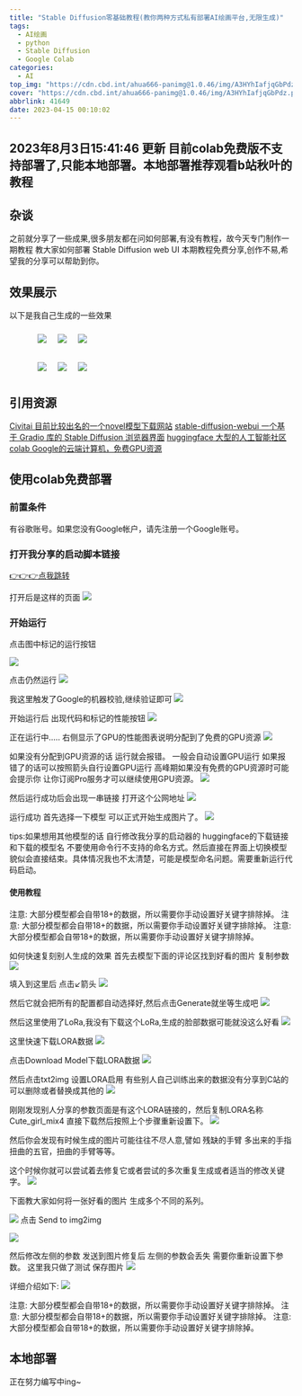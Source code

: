 ```yaml
---
title: "Stable Diffusion零基础教程(教你两种方式私有部署AI绘画平台,无限生成)"
tags:
  - AI绘画
  - python
  - Stable Diffusion
  - Google Colab
categories:
  - AI
top_img: "https://cdn.cbd.int/ahua666-panimg@1.0.46/img/A3HYhIafjqGbPdz.png"
cover: "https://cdn.cbd.int/ahua666-panimg@1.0.46/img/A3HYhIafjqGbPdz.png"
abbrlink: 41649
date: 2023-04-15 00:10:02
---
```


## 2023年8月3日15:41:46 更新  目前colab免费版不支持部署了,只能本地部署。本地部署推荐观看b站秋叶的教程

## 杂谈

之前就分享了一些成果,很多朋友都在问如何部署,有没有教程，故今天专门制作一期教程 教大家如何部署 Stable Diffusion web UI
本期教程免费分享,创作不易,希望我的分享可以帮助到你。

## 效果展示

以下是我自己生成的一些效果

<figure style="display: flex;">
    <img style="margin: 10px;" src="https://cdn.cbd.int/ahua666-panimg@1.0.46/img/A3HYhIafjqGbPdz.png">
    <img style="margin: 10px;" src="https://cdn.cbd.int/ahua666-panimg@1.0.46/img/sBXpNmuObVcJ17t.png">
    <img style="margin: 10px;" src="https://cdn.cbd.int/ahua666-panimg@1.0.46/img/rwMNGy1Fx3C2hI7.png">
</figure>

<figure style="display: flex;">
    <img style="margin: 10px;" src="https://cdn.cbd.int/ahua666-panimg@1.0.46/img/XsCYaK8zeyVqDQR.png">
    <img style="margin: 10px;" src="https://cdn.cbd.int/ahua666-panimg@1.0.46/img/7efqXBzc6oWSDhv.png">
    <img style="margin: 10px;" src="https://cdn.cbd.int/ahua666-panimg@1.0.46/img/P6FpLrac91kB8QZ.png">
</figure>

## 引用资源
[Civitai  目前比较出名的一个novel模型下载网站](https://civitai.com/)
[stable-diffusion-webui  一个基于 Gradio 库的 Stable Diffusion 浏览器界面](https://github.com/AUTOMATIC1111/stable-diffusion-webui)
[huggingface  大型的人工智能社区](https://huggingface.co/)
[colab  Google的云端计算机，免费GPU资源](https://colab.research.google.com/)

## 使用colab免费部署

### 前置条件

有谷歌账号。如果您没有Google帐户，请先注册一个Google账号。

### 打开我分享的启动脚本链接

[👉👉👉点我跳转](https://colab.research.google.com/drive/15yNkEd5bywFeCoYu9XQkNDjDBFs79K6D?usp=sharing)

打开后是这样的页面
![](https://cdn.cbd.int/ahua666-panimg@1.0.46/img/UolCJEAOr7NMiZQ.png)

### 开始运行

点击图中标记的运行按钮

![](https://cdn.cbd.int/ahua666-panimg@1.0.46/img/oKcAbh9Wv7DmGiZ.png)

点击仍然运行
![](https://cdn.cbd.int/ahua666-panimg@1.0.46/img/OPAfBS8VRW3Ztyx.png)

我这里触发了Google的机器校验,继续验证即可
![](https://cdn.cbd.int/ahua666-panimg@1.0.46/img/dHxBN4seXnpVg68.png)

开始运行后 出现代码和标记的性能按钮
![](https://cdn.cbd.int/ahua666-panimg@1.0.46/img/pVAjJ7RTW1H3Pmk.png)

正在运行中..... 右侧显示了GPU的性能图表说明分配到了免费的GPU资源
![](https://cdn.cbd.int/ahua666-panimg@1.0.46/img/Wo27h9x8pHBPIvV.png)

如果没有分配到GPU资源的话 运行就会报错。
一般会自动设置GPU运行 如果报错了的话可以按照箭头自行设置GPU运行 高峰期如果没有免费的GPU资源时可能会提示你 让你订阅Pro服务才可以继续使用GPU资源。
![](https://cdn.cbd.int/ahua666-panimg@1.0.46/img/nONwZ2tF6BGuLpD.png)

然后运行成功后会出现一串链接 打开这个公网地址
![](https://cdn.cbd.int/ahua666-panimg@1.0.46/img/78IFQKDYl2weiug.png)


运行成功 首先选择一下模型 可以正式开始生成图片了。
![](https://cdn.cbd.int/ahua666-panimg@1.0.46/img/NUjgG94Z6OiabAW.png)

tips:如果想用其他模型的话 自行修改我分享的启动器的 huggingface的下载链接和下载的模型名 不要使用命令行不支持的命名方式。然后直接在界面上切换模型貌似会直接结束。具体情况我也不太清楚，可能是模型命名问题。需要重新运行代码启动。

#### 使用教程

注意: 大部分模型都会自带18+的数据，所以需要你手动设置好关键字排除掉。
注意: 大部分模型都会自带18+的数据，所以需要你手动设置好关键字排除掉。
注意: 大部分模型都会自带18+的数据，所以需要你手动设置好关键字排除掉。



如何快速复刻别人生成的效果
首先去模型下面的评论区找到好看的图片
复制参数
![](https://cdn.cbd.int/ahua666-panimg@1.0.46/img/NsbJp32GYgtEm68.png)

填入到这里后 点击↙箭头
![](https://cdn.cbd.int/ahua666-panimg@1.0.46/img/G7BbVeQi2jCROkl.png)

然后它就会把所有的配置都自动选择好,然后点击Generate就坐等生成吧
![](https://cdn.cbd.int/ahua666-panimg@1.0.46/img/KtxwLIcBHU78rdm.png)

然后这里使用了LoRa,我没有下载这个LoRa,生成的脸部数据可能就没这么好看 
![](https://cdn.cbd.int/ahua666-panimg@1.0.46/img/tcjrVmoDwLeSJQK.png)

这里快速下载LORA数据
![](https://cdn.cbd.int/ahua666-panimg@1.0.46/img/DNPzdtZsYpM8x7H.png)

点击Download Model下载LORA数据
![](https://cdn.cbd.int/ahua666-panimg@1.0.46/img/drSOBLlJc16YEiA.png)

然后点击txt2img 设置LORA启用 有些别人自己训练出来的数据没有分享到C站的可以删除或者替换成其他的
![](https://cdn.cbd.int/ahua666-panimg@1.0.46/img/Kr4ZEiMhTLoqUzb.png)

刚刚发现别人分享的参数页面是有这个LORA链接的，然后复制LORA名称Cute_girl_mix4 直接下载然后按照上个步骤重新设置下。
![](https://cdn.cbd.int/ahua666-panimg@1.0.46/img/2oaO1HCBujvkegY.png)


然后你会发现有时候生成的图片可能往往不尽人意,譬如 残缺的手臂 多出来的手指 扭曲的五官，扭曲的手臂等等。

这个时候你就可以尝试着去修复它或者尝试的多次重复生成或者适当的修改关键字。
![](https://cdn.cbd.int/ahua666-panimg@1.0.46/img/M5vGJR8UyAWIox3.png)

下面教大家如何将一张好看的图片 生成多个不同的系列。

![](https://cdn.cbd.int/ahua666-panimg@1.0.46/img/E3e1DGy5OaAJkUT.png)
点击 Send to img2img

![](https://cdn.cbd.int/ahua666-panimg@1.0.46/img/7rbPXNysJpVKcei.png)

然后修改左侧的参数 发送到图片修复后 左侧的参数会丢失 需要你重新设置下参数。
这里我只做了测试
保存图片 
![](https://cdn.cbd.int/ahua666-panimg@1.0.46/img/wHpNiV1QojmY9Lt.png)

详细介绍如下:
![](https://cdn.cbd.int/ahua666-panimg@1.0.46/img/3ezMUYyW6nsBcJ2.png)


注意: 大部分模型都会自带18+的数据，所以需要你手动设置好关键字排除掉。
注意: 大部分模型都会自带18+的数据，所以需要你手动设置好关键字排除掉。
注意: 大部分模型都会自带18+的数据，所以需要你手动设置好关键字排除掉。

## 本地部署

正在努力编写中ing~
